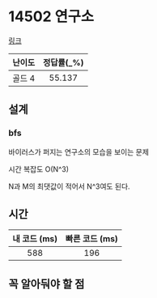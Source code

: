 # 14502 연구소

[링크](https://www.acmicpc.net/problem/14502)

| 난이도  | 정답률(\_%) |
|:----:|:--------:|
| 골드 4 |  55.137  |

## 설계

### bfs
바이러스가 퍼지는 연구소의 모습을 보이는 문제

시간 복잡도 O(N^3)

N과 M의 최댓값이 적어서 N^3여도 된다.

## 시간

| 내 코드 (ms) | 빠른 코드 (ms) |
|:---------:|:----------:|
|    588    |    196     |

## 꼭 알아둬야 할 점


